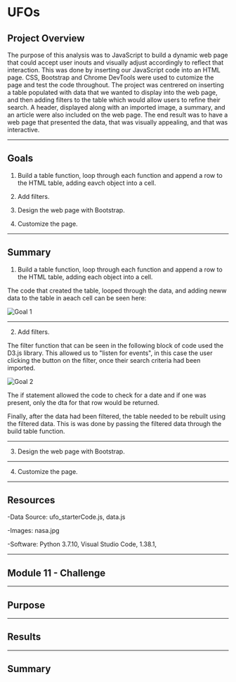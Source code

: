 # **UFOs**

## **Project Overview**

The purpose of this analysis was to JavaScript to build a dynamic web page that could accept user inouts and visually adjust accordingly to reflect that interaction. This was done by inserting our JavaScript code into an HTML page. CSS, Bootstrap and Chrome DevTools were used to cutomize the page and test the code throughout. The project was centrered on inserting a table populated with data that we wanted to display into the web page, and then adding filters to the table which would allow users to refine their search. A header, displayed along with an imported image, a summary, and an article were also included on the web page. The end result was to have a web page that presented the data, that was visually appealing, and that was interactive.  

---------------------------------------------------------------------------------------------------------------------------------------------------------------------------------

## **Goals**

1. Build a table function, loop through each function and append a row to the HTML table, adding eavch object into a cell.

2. Add filters.

3. Design the web page with Bootstrap.

4. Customize the page.




---------------------------------------------------------------------------------------------------------------------------------------------------------------------------------

## **Summary**

1. Build a table function, loop through each function and append a row to the HTML table, adding each object into a cell.

The code that created the table, looped through the data, and adding neww data to the table in aeach cell can be seen here:   

![Goal 1](https://user-images.githubusercontent.com/92111396/149159404-704f3867-46e4-4f9c-a6b3-783eca77a66f.PNG)


---------------------------------------------------------------------------------------------------------------------------------------------------------------------------------

2. Add filters.

The filter function that can be seen in the following block of code used the D3.js library. This allowed us to "listen for events", in this case the user clicking the button on the filter, once their search criteria had been imported.  

![Goal 2](https://user-images.githubusercontent.com/92111396/149160157-38251ab3-0501-4a6a-85cf-bc450ffca34f.PNG)

The if statement allowed the code to check for a date and if one was present, only the dta for that row would be returned. 

Finally, after the data had been filtered, the table needed to be rebuilt using the filtered data. This is was done by passing the filtered data through the build table function. 

---------------------------------------------------------------------------------------------------------------------------------------------------------------------------------

3. Design the web page with Bootstrap.

---------------------------------------------------------------------------------------------------------------------------------------------------------------------------------

4. Customize the page.
























---------------------------------------------------------------------------------------------------------------------------------------------------------------------------------

## **Resources**

-Data Source: ufo_starterCode.js, data.js

-Images: nasa.jpg

-Software: Python 3.7.10, Visual Studio Code, 1.38.1, 

---------------------------------------------------------------------------------------------------------------------------------------------------------------------------------

## **Module 11 - Challenge** 

---------------------------------------------------------------------------------------------------------------------------------------------------------------------------------

## **Purpose**



---------------------------------------------------------------------------------------------------------------------------------------------------------------------------------

## **Results**














---------------------------------------------------------------------------------------------------------------------------------------------------------------------------------

## **Summary**









